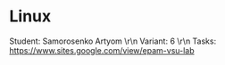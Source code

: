 # Linux

Student: Samorosenko Artyom \r\n
Variant: 6 \r\n
Tasks: https://www.sites.google.com/view/epam-vsu-lab
